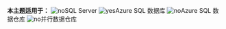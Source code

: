 <Token>**本主题适用于：** ![no](media/no.png)SQL Server ![yes](media/yes.png)Azure SQL 数据库 ![no](media/no.png)Azure SQL 数据仓库 ![no](media/no.png)并行数据仓库</Token>

